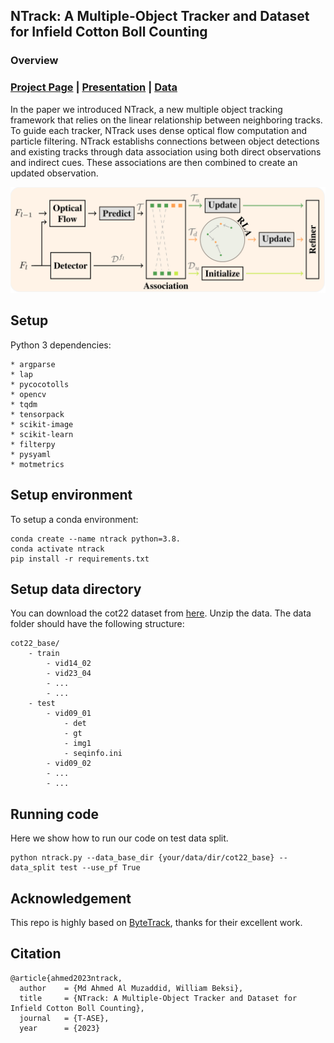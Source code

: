 ## NTrack: A Multiple-Object Tracker and Dataset for Infield Cotton Boll Counting

### Overview

### [Project Page]( https://robotic-vision-lab.github.io/ntrack/) | [Presentation](https://www.youtube.com/watch?v=VTUNa2EoG0U) | [Data]()
In the paper we introduced NTrack, a new multiple object tracking framework that relies on
the linear relationship between neighboring tracks. To guide each tracker, NTrack uses dense
optical flow computation and particle filtering. NTrack establishs connections between object
detections and existing tracks through data association using both direct observations and
indirect cues. These associations are then combined to create an updated observation.
<div align=center>
    <img src='images/ntrack_pipeline.png'/>
</div>


## Setup

Python 3 dependencies:
    
    * argparse
    * lap
    * pycocotolls
    * opencv
    * tqdm
    * tensorpack
    * scikit-image
    * scikit-learn
    * filterpy
    * pysyaml
    * motmetrics

## Setup environment

To setup a conda environment:
```
conda create --name ntrack python=3.8.
conda activate ntrack
pip install -r requirements.txt
```
## Setup data directory
You can download the cot22 dataset from [here](). Unzip the data. The data folder should
have the following structure:

```
cot22_base/
    - train
        - vid14_02
        - vid23_04
        - ...
        - ...
    - test
        - vid09_01
            - det
            - gt
            - img1
            - seqinfo.ini
        - vid09_02
        - ...
        - ...
```

## Running code

Here we show how to run our code on test data split.
```
python ntrack.py --data_base_dir {your/data/dir/cot22_base} --data_split test --use_pf True
```
## Acknowledgement
This repo is highly based on [ByteTrack](https://github.com/ifzhang/ByteTrack), thanks for their excellent work.

## Citation

```
@article{ahmed2023ntrack,
  author    = {Md Ahmed Al Muzaddid, William Beksi},
  title     = {NTrack: A Multiple-Object Tracker and Dataset for Infield Cotton Boll Counting},
  journal   = {T-ASE},
  year      = {2023}
```
